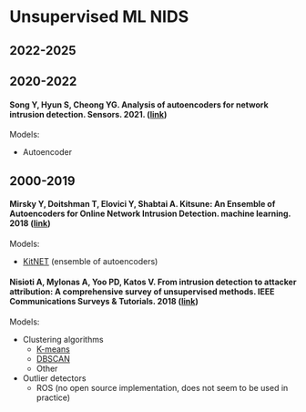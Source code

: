 # Unsupervised ML NIDS

## 2022-2025



## 2020-2022


#### Song Y, Hyun S, Cheong YG. Analysis of autoencoders for network intrusion detection. Sensors. 2021. ([link](https://pdfs.semanticscholar.org/5867/0660258b91bb8e3bbc84a66db20c45a9d0d4.pdf))

Models:
- Autoencoder

## 2000-2019


#### Mirsky Y, Doitshman T, Elovici Y, Shabtai A. Kitsune: An Ensemble of Autoencoders for Online Network Intrusion Detection. machine learning. 2018 ([link](https://arxiv.org/pdf/1802.09089))

Models:
- [KitNET](https://github.com/ymirsky/Kitsune-py) (ensemble of autoencoders)

#### Nisioti A, Mylonas A, Yoo PD, Katos V. From intrusion detection to attacker attribution: A comprehensive survey of unsupervised methods. IEEE Communications Surveys & Tutorials. 2018 ([link](https://www.research.herts.ac.uk/ws/files/22864679/08410366.pdf))

Models:
- Clustering algorithms
    - [K-means](https://scikit-learn.org/1.5/modules/generated/sklearn.cluster.KMeans.html)
    - [DBSCAN](https://scikit-learn.org/1.5/modules/generated/sklearn.cluster.DBSCAN.html)
    - Other
- Outlier detectors
    - ROS (no open source implementation, does not seem to be used in practice)